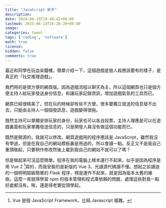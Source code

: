 ```yaml
---
title: "JavaScript 新手"
description: 
date: 2024-06-19T19:48:42+08:00
lastmod: 2025-06-14T16:20:39+08:00
image: 
categories: tweet
tags: ['coding', 'software']
math: true
license: 
hidden: false
comments: true
---
```


最近和同學在玩血染鐘樓。簡單介紹一下，這個遊戲是狼人殺應該要有的樣子，是真正的「社交推理遊戲」。

我們用的是很方便的網頁版。因為遊戲流程以聊天為主，所以這個網頁也只是個方便主持人給玩家發送身份信息，和讓玩家記錄資訊，增加遊戲氣氛的工具而已。

網頁已經很精美了，但在玩的時候卻有些不方便，很多要獨立發送的信息發不出去，只能由主持人一個個發訊息，遊戲變得很拖。

既然主持可以單獨安排玩家的身份，玩家也可以各自投票，主持人理應是可以在遊戲裏面和玩家單獨發送信息的，只是開發人員沒有做這個功能而已。

既然是開源的，我就可以修改。網頁遊戲用的程序應該是 JavaScript，雖然我沒有學過，但是在我自己的網站模板裏是用過的，所以會讀一點。反正又不是我自己重頭做起，只要稍作修改然後上載到我自己的網站不就可以了嗎？

但是做起來可沒這麼簡單。程序在我的電腦上根本運行不起來，似乎是因為程序是用 Vue 2 [^1]寫的，而我安裝的是新版的 Vue 3。光讀源代碼讀不懂。想起之前讀過的一個明明超級簡單的 Flask 程序，楞是運作不起來，就是因為版本太舊的緣故。這麼一來就得學習 npm 的版本管理和程式庫依賴的問題，處理這些對我一點好處都沒有。唉，還是得老實從頭學起。

[^1]: Vue 是個 JavaScript Framework，比純 Javascript 複雜。


